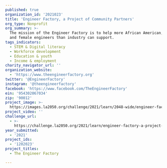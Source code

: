 ```yaml
---
published: true
organization_id: '2021023'
title: 'Engineer Factory, a Project of Community Partners'
org_type: Nonprofit
org_summary: >-
  The mission of the Engineer Factory is to help more African American, Latinx
  and female engineers than industry can support.
tags_indicators:
  - STEM & Digital literacy
  - Workforce development
  - Education & youth
  - Income & employment
charity_navigator_url: ''
organization_website:
  - 'https://www.theengineerfactory.org'
twitter: '@EngineerFactory'
instagram: '@theengineerfactory'
facebook: 'https://www.facebook.com/TheEngineerFactory'
ein: '954302067034'
zip: '90012'
project_image: >-
  https://images.la2050.org/challenge/2021/learn/2048-wide/engineer-factory-a-project-of-community-partners.jpg
project_video: ''
challenge_url:
  - >-
    https://challenge.la2050.org/2021/learn/engineer-factory-a-project-of-community-partners/
year_submitted:
  - '2021'
project_ids:
  - '1202023'
project_titles:
  - The Engineer Factory

---
```

